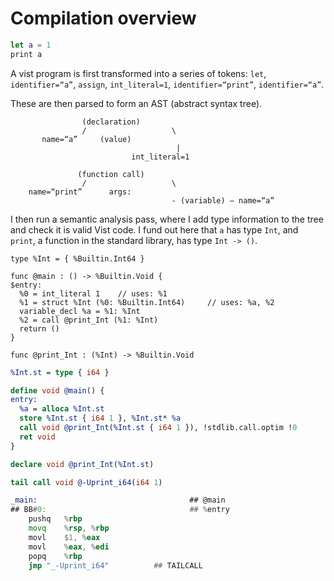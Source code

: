 # Compilation overview

```swift
let a = 1
print a
```

A vist program is first transformed into a series of tokens: `let`, `identifier=“a”`, `assign`, `int_literal=1`, `identifier=“print”`, `identifier=“a”`.

These are then parsed to form an AST (abstract syntax tree).

```
				(declaration)
				/			   	    \
	   name=“a”	    (value)
								     |
 						   int_literal=1
 
			   (function call)
				/			   	    \
	name=“print”	  args:
									- (variable) — name=“a”
```

I then run a semantic analysis pass, where I add type information to the tree and check it is valid Vist code. I fund out here that `a` has type `Int`, and `print`, a function in the standard library, has type `Int -> ()`.




```
type %Int = { %Builtin.Int64 }

func @main : () -> %Builtin.Void {
$entry:
  %0 = int_literal 1  	// uses: %1
  %1 = struct %Int (%0: %Builtin.Int64)  	// uses: %a, %2
  variable_decl %a = %1: %Int 
  %2 = call @print_Int (%1: %Int) 
  return ()
}

func @print_Int : (%Int) -> %Builtin.Void
```


```llvm
%Int.st = type { i64 }

define void @main() {
entry:
  %a = alloca %Int.st
  store %Int.st { i64 1 }, %Int.st* %a
  call void @print_Int(%Int.st { i64 1 }), !stdlib.call.optim !0
  ret void
}

declare void @print_Int(%Int.st)
```

```llvm
tail call void @-Uprint_i64(i64 1)
```



```asm
_main:                                  ## @main
## BB#0:                                ## %entry
	pushq	%rbp
	movq	%rsp, %rbp
	movl	$1, %eax
	movl	%eax, %edi
	popq	%rbp
	jmp	"_-Uprint_i64"          ## TAILCALL
```

